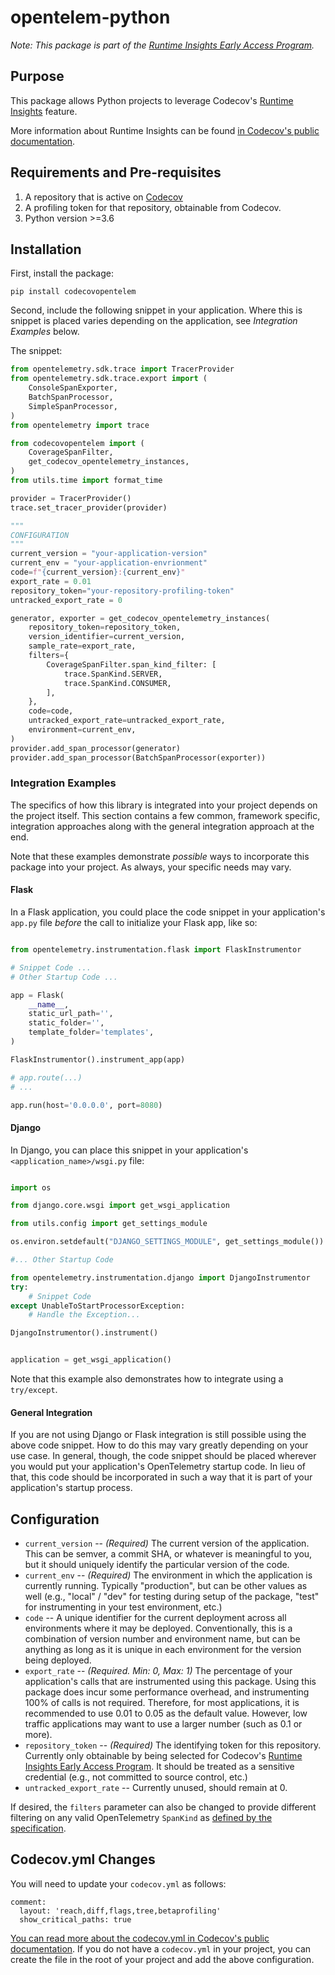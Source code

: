 # opentelem-python

_Note: This package is part of the [Runtime Insights Early Access Program](https://about.codecov.io/product/feature/runtime-insights/)._

## Purpose

This package allows Python projects to leverage Codecov's [Runtime Insights](https://about.codecov.io/product/feature/runtime-insights/) feature.

More information about Runtime Insights can be found [in Codecov's public documentation](https://docs.codecov.com/docs/runtime-insights).

## Requirements and Pre-requisites

1. A repository that is active on [Codecov](https://codecov.io)
2. A profiling token for that repository, obtainable from Codecov.
3. Python version >=3.6

## Installation

First, install the package:

```
pip install codecovopentelem
```

Second, include the following snippet in your application. Where this is snippet is placed varies depending on the application, see _Integration Examples_ below.

The snippet:

```python
from opentelemetry.sdk.trace import TracerProvider
from opentelemetry.sdk.trace.export import (
    ConsoleSpanExporter,
    BatchSpanProcessor,
    SimpleSpanProcessor,
)
from opentelemetry import trace

from codecovopentelem import (
    CoverageSpanFilter,
    get_codecov_opentelemetry_instances,
)
from utils.time import format_time

provider = TracerProvider()
trace.set_tracer_provider(provider)

"""
CONFIGURATION
"""
current_version = "your-application-version"
current_env = "your-application-envrionment"
code=f"{current_version}:{current_env}"
export_rate = 0.01
repository_token="your-repository-profiling-token"
untracked_export_rate = 0

generator, exporter = get_codecov_opentelemetry_instances(
    repository_token=repository_token,
    version_identifier=current_version,
    sample_rate=export_rate,
    filters={
        CoverageSpanFilter.span_kind_filter: [
            trace.SpanKind.SERVER,
            trace.SpanKind.CONSUMER,
        ],
    },
    code=code,
    untracked_export_rate=untracked_export_rate,
    environment=current_env,
)
provider.add_span_processor(generator)
provider.add_span_processor(BatchSpanProcessor(exporter))
```

### Integration Examples

The specifics of how this library is integrated into your project depends on the project itself. This section contains a few common, framework specific, integration approaches along with the general integration approach at the end.

Note that these examples demonstrate _possible_ ways to incorporate this package into your project. As always, your specific needs may vary.

#### Flask

In a Flask application, you could place the code snippet in your application's `app.py` file _before_ the call to initialize your Flask app, like so:

```python

from opentelemetry.instrumentation.flask import FlaskInstrumentor

# Snippet Code ...
# Other Startup Code ...

app = Flask(
    __name__,
    static_url_path='',
    static_folder='',
    template_folder='templates',
)

FlaskInstrumentor().instrument_app(app)

# app.route(...)
# ...

app.run(host='0.0.0.0', port=8080)
```

#### Django

In Django, you can place this snippet in your application's `<application_name>/wsgi.py` file:

```python

import os

from django.core.wsgi import get_wsgi_application

from utils.config import get_settings_module

os.environ.setdefault("DJANGO_SETTINGS_MODULE", get_settings_module())

#... Other Startup Code

from opentelemetry.instrumentation.django import DjangoInstrumentor
try:
    # Snippet Code
except UnableToStartProcessorException:
    # Handle the Exception...

DjangoInstrumentor().instrument()


application = get_wsgi_application()
```

Note that this example also demonstrates how to integrate using a `try/except`.

#### General Integration

If you are not using Django or Flask integration is still possible using the above code snippet. How to do this may vary greatly depending on your use case. In general, though, the code snippet should be placed wherever you would put your application's OpenTelemetry startup code. In lieu of that, this code should be incorporated in such a way that it is part of your application's startup process.

## Configuration

- `current_version` -- _(Required)_ The current version of the application. This can be semver, a commit SHA, or whatever is meaningful to you, but it should uniquely identify the particular version of the code.
- `current_env` -- _(Required)_ The environment in which the application is currently running. Typically "production", but can be other values as well (e.g., "local" / "dev" for testing during setup of the package, "test" for instrumenting in your test environment, etc.)
- `code` -- A unique identifier for the current deployment across all environments where it may be deployed. Conventionally, this is a combination of version number and environment name, but can be anything as long as it is unique in each environment for the version being deployed.
- `export_rate` -- _(Required. Min: 0, Max: 1)_ The percentage of your application's calls that are instrumented using this package. Using this package does incur some performance overhead, and instrumenting 100% of calls is not required. Therefore, for most applications, it is recommended to use 0.01 to 0.05 as the default value. However, low traffic applications may want to use a larger number (such as 0.1 or more).
- `repository_token` -- _(Required)_ The identifying token for this repository. Currently only obtainable by being selected for Codecov's [Runtime Insights Early Access Program](https://about.codecov.io/product/feature/runtime-insights/). It should be treated as a sensitive credential (e.g., not committed to source control, etc.)
- `untracked_export_rate` -- Currently unused, should remain at 0.

If desired, the `filters` parameter can also be changed to provide different filtering on any valid OpenTelemetry `SpanKind` as [defined by the specification](https://github.com/open-telemetry/opentelemetry-specification/blob/main/specification/trace/api.md#spankind).

## Codecov.yml Changes

You will need to update your `codecov.yml` as follows:

```
comment:
  layout: 'reach,diff,flags,tree,betaprofiling'
  show_critical_paths: true

```

[You can read more about the codecov.yml in Codecov's public documentation](https://docs.codecov.com/docs/codecov-yaml). If you do not have a `codecov.yml` in your project, you can create the file in the root of your project and add the above configuration.
